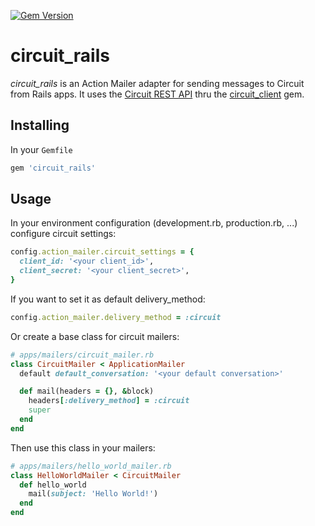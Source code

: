 [![Gem Version](https://badge.fury.io/rb/circuit_rails.svg)](https://badge.fury.io/rb/circuit_rails)

# circuit\_rails

*circuit_rails* is an Action Mailer adapter for sending messages to Circuit from Rails apps.
It uses the [Circuit REST API](https://circuitsandbox.net/rest/v2/swagger/ui/index.html) thru the [circuit\_client](https://github.com/benningm/circuit_client) gem.

## Installing

In your `Gemfile`

```ruby
gem 'circuit_rails'
```

## Usage

In your environment configuration (development.rb, production.rb, ...) configure circuit settings:

```ruby
config.action_mailer.circuit_settings = {
  client_id: '<your client_id>',
  client_secret: '<your client_secret>',
}
```

If you want to set it as default delivery\_method:

```ruby
config.action_mailer.delivery_method = :circuit
```

Or create a base class for circuit mailers:

```ruby
# apps/mailers/circuit_mailer.rb
class CircuitMailer < ApplicationMailer
  default default_conversation: '<your default conversation>'

  def mail(headers = {}, &block)
    headers[:delivery_method] = :circuit
    super
  end
end
```

Then use this class in your mailers:

```ruby
# apps/mailers/hello_world_mailer.rb
class HelloWorldMailer < CircuitMailer
  def hello_world
    mail(subject: 'Hello World!')
  end
end
```

